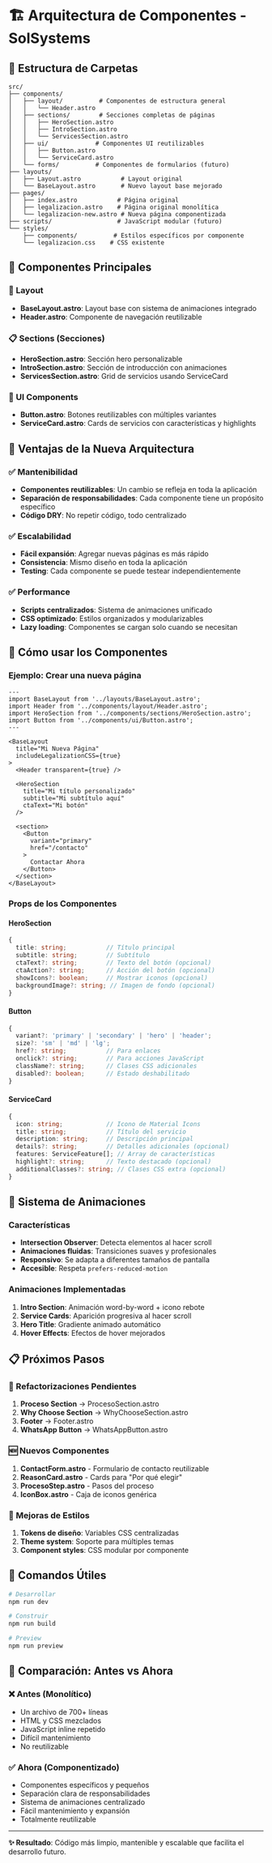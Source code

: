 # 🏗️ Arquitectura de Componentes - SolSystems

## 📁 Estructura de Carpetas

```
src/
├── components/
│   ├── layout/          # Componentes de estructura general
│   │   └── Header.astro
│   ├── sections/        # Secciones completas de páginas
│   │   ├── HeroSection.astro
│   │   ├── IntroSection.astro
│   │   └── ServicesSection.astro
│   ├── ui/             # Componentes UI reutilizables
│   │   ├── Button.astro
│   │   └── ServiceCard.astro
│   └── forms/          # Componentes de formularios (futuro)
├── layouts/
│   ├── Layout.astro           # Layout original
│   └── BaseLayout.astro       # Nuevo layout base mejorado
├── pages/
│   ├── index.astro           # Página original
│   ├── legalizacion.astro    # Página original monolítica
│   └── legalizacion-new.astro # Nueva página componentizada
├── scripts/                  # JavaScript modular (futuro)
└── styles/
    ├── components/          # Estilos específicos por componente
    └── legalizacion.css    # CSS existente
```

## 🧩 Componentes Principales

### 🎨 Layout
- **BaseLayout.astro**: Layout base con sistema de animaciones integrado
- **Header.astro**: Componente de navegación reutilizable

### 📋 Sections (Secciones)
- **HeroSection.astro**: Sección hero personalizable
- **IntroSection.astro**: Sección de introducción con animaciones
- **ServicesSection.astro**: Grid de servicios usando ServiceCard

### 🔧 UI Components
- **Button.astro**: Botones reutilizables con múltiples variantes
- **ServiceCard.astro**: Cards de servicios con características y highlights

## 🚀 Ventajas de la Nueva Arquitectura

### ✅ Mantenibilidad
- **Componentes reutilizables**: Un cambio se refleja en toda la aplicación
- **Separación de responsabilidades**: Cada componente tiene un propósito específico
- **Código DRY**: No repetir código, todo centralizado

### ✅ Escalabilidad
- **Fácil expansión**: Agregar nuevas páginas es más rápido
- **Consistencia**: Mismo diseño en toda la aplicación
- **Testing**: Cada componente se puede testear independientemente

### ✅ Performance
- **Scripts centralizados**: Sistema de animaciones unificado
- **CSS optimizado**: Estilos organizados y modularizables
- **Lazy loading**: Componentes se cargan solo cuando se necesitan

## 📝 Cómo usar los Componentes

### Ejemplo: Crear una nueva página
```astro
---
import BaseLayout from '../layouts/BaseLayout.astro';
import Header from '../components/layout/Header.astro';
import HeroSection from '../components/sections/HeroSection.astro';
import Button from '../components/ui/Button.astro';
---

<BaseLayout 
  title="Mi Nueva Página"
  includeLegalizationCSS={true}
>
  <Header transparent={true} />
  
  <HeroSection 
    title="Mi título personalizado"
    subtitle="Mi subtítulo aquí"
    ctaText="Mi botón"
  />
  
  <section>
    <Button 
      variant="primary" 
      href="/contacto"
    >
      Contactar Ahora
    </Button>
  </section>
</BaseLayout>
```

### Props de los Componentes

#### HeroSection
```typescript
{
  title: string;           // Título principal
  subtitle: string;        // Subtítulo
  ctaText?: string;        // Texto del botón (opcional)
  ctaAction?: string;      // Acción del botón (opcional)
  showIcons?: boolean;     // Mostrar iconos (opcional)
  backgroundImage?: string; // Imagen de fondo (opcional)
}
```

#### Button
```typescript
{
  variant?: 'primary' | 'secondary' | 'hero' | 'header';
  size?: 'sm' | 'md' | 'lg';
  href?: string;           // Para enlaces
  onclick?: string;        // Para acciones JavaScript
  className?: string;      // Clases CSS adicionales
  disabled?: boolean;      // Estado deshabilitado
}
```

#### ServiceCard
```typescript
{
  icon: string;            // Icono de Material Icons
  title: string;           // Título del servicio
  description: string;     // Descripción principal
  details?: string;        // Detalles adicionales (opcional)
  features: ServiceFeature[]; // Array de características
  highlight?: string;      // Texto destacado (opcional)
  additionalClasses?: string; // Clases CSS extra (opcional)
}
```

## 🎯 Sistema de Animaciones

### Características
- **Intersection Observer**: Detecta elementos al hacer scroll
- **Animaciones fluidas**: Transiciones suaves y profesionales
- **Responsivo**: Se adapta a diferentes tamaños de pantalla
- **Accesible**: Respeta `prefers-reduced-motion`

### Animaciones Implementadas
1. **Intro Section**: Animación word-by-word + icono rebote
2. **Service Cards**: Aparición progresiva al hacer scroll
3. **Hero Title**: Gradiente animado automático
4. **Hover Effects**: Efectos de hover mejorados

## 📋 Próximos Pasos

### 🔄 Refactorizaciones Pendientes
1. **Proceso Section** → ProcesoSection.astro
2. **Why Choose Section** → WhyChooseSection.astro  
3. **Footer** → Footer.astro
4. **WhatsApp Button** → WhatsAppButton.astro

### 🆕 Nuevos Componentes
1. **ContactForm.astro** - Formulario de contacto reutilizable
2. **ReasonCard.astro** - Cards para "Por qué elegir"
3. **ProcesoStep.astro** - Pasos del proceso
4. **IconBox.astro** - Caja de iconos genérica

### 🎨 Mejoras de Estilos
1. **Tokens de diseño**: Variables CSS centralizadas
2. **Theme system**: Soporte para múltiples temas
3. **Component styles**: CSS modular por componente

## 🚀 Comandos Útiles

```bash
# Desarrollar
npm run dev

# Construir
npm run build

# Preview
npm run preview
```

## 📖 Comparación: Antes vs Ahora

### ❌ Antes (Monolítico)
- Un archivo de 700+ líneas
- HTML y CSS mezclados
- JavaScript inline repetido
- Difícil mantenimiento
- No reutilizable

### ✅ Ahora (Componentizado)
- Componentes específicos y pequeños
- Separación clara de responsabilidades
- Sistema de animaciones centralizado  
- Fácil mantenimiento y expansión
- Totalmente reutilizable

---

**✨ Resultado**: Código más limpio, mantenible y escalable que facilita el desarrollo futuro.
